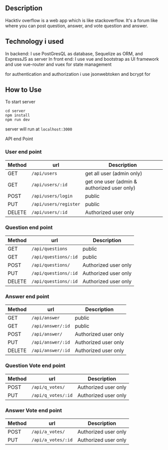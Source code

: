 
## Description
Hacktiv overflow is a web app which is like stackoverflow. It's a forum like where you can post question, answer, and vote question and answer.

## Technology i used
In backend: I use PostGresQL as database, Sequelize as ORM, and ExpressJS as server
In front end: I use vue and bootstrap as UI framework and use vue-router and vuex for state management

for authentication and authorization i use jsonwebtoken and bcrypt for 

## How to Use

To start server
```
cd server
npm install
npm run dev
```
server will run at ```localhost:3000```

API end Point

### User end point

Method | url | Description 
------------ | ------------- | -----
GET | ```/api/users``` | get all user (admin only)
GET | ```/api/users/:id```| get one user (admin & authorized user only)
POST | ```/api/users/login```| public
PUT | ```/api/users/register```| public
DELETE | ```/api/users/:id```| Authorized user only

### Question end point

Method | url | Description 
------------ | ------------- | -----
GET | ```/api/questions``` | public
GET | ```/api/questions/:id```| public
POST | ```/api/questions/```| Authorized user only
PUT | ```/api/questions/:id```| Authorized user only
DELETE | ```/api/questions/:id```| Authorized user only


### Answer end point

Method | url | Description 
------------ | ------------- | -----
GET | ```/api/answer``` | public
GET | ```/api/answer/:id```| public
POST | ```/api/answer/```| Authorized user only
PUT | ```/api/answer/:id```| Authorized user only
DELETE | ```/api/answer/:id```| Authorized user only


### Question Vote end point

Method | url | Description 
------------ | ------------- | -----
POST | ```/api/q_votes/```| Authorized user only
PUT | ```/api/q_votes/:id```| Authorized user only

### Answer Vote end point

Method | url | Description 
------------ | ------------- | -----
POST | ```/api/a_votes/```| Authorized user only
PUT | ```/api/a_votes/:id```| Authorized user only
